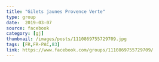 ```yaml
---
title: "Gilets jaunes Provence Verte"
type: group
date:  2019-03-07
source: facebook
category: [gj]
thumbnail: /images/posts/1110869755729709.jpg
tags: [FR,FR-PAC,83]
link: https://www.facebook.com/groups/1110869755729709/
---
```


